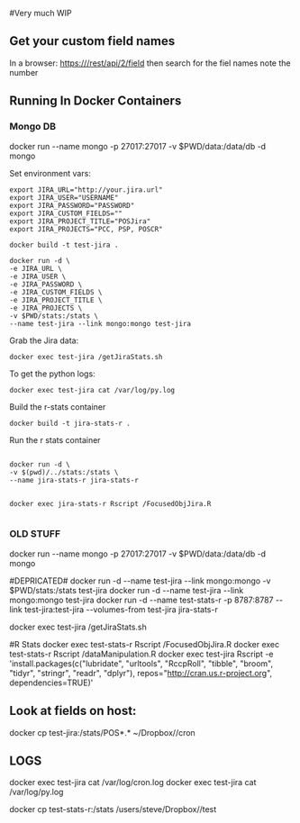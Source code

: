 #Very much WIP

## Get your custom field names

In a browser:
[https://<jiraurl>/rest/api/2/field](https://<jiraurl>/rest/api/2/field)
then search for the fiel names note the number

## Running In Docker Containers

### Mongo DB

docker run --name mongo -p 27017:27017 -v $PWD/data:/data/db -d mongo

Set environment vars:

```shell
export JIRA_URL="http://your.jira.url"
export JIRA_USER="USERNAME"
export JIRA_PASSWORD="PASSWORD"
export JIRA_CUSTOM_FIELDS=""
export JIRA_PROJECT_TITLE="POSJira"
export JIRA_PROJECTS="PCC, PSP, POSCR"
```

```shell
docker build -t test-jira .
```

```shell
docker run -d \
-e JIRA_URL \
-e JIRA_USER \
-e JIRA_PASSWORD \
-e JIRA_CUSTOM_FIELDS \
-e JIRA_PROJECT_TITLE \
-e JIRA_PROJECTS \
-v $PWD/stats:/stats \
--name test-jira --link mongo:mongo test-jira
```

Grab the Jira data:

```shell
docker exec test-jira /getJiraStats.sh
```

To get the python logs:

```shell
docker exec test-jira cat /var/log/py.log
```

Build the r-stats container

```shell
docker build -t jira-stats-r .
```

Run the r stats container

```shell

docker run -d \
-v $(pwd)/../stats:/stats \
--name jira-stats-r jira-stats-r

```

```shell

docker exec jira-stats-r Rscript /FocusedObjJira.R


```

### OLD STUFF


docker run --name mongo -p 27017:27017 -v $PWD/data:/data/db -d mongo

#DEPRICATED#
docker run -d --name test-jira --link mongo:mongo -v $PWD/stats:/stats test-jira
docker run -d --name test-jira --link mongo:mongo test-jira
docker run -d --name test-stats-r -p 8787:8787 --link test-jira:test-jira --volumes-from test-jira jira-stats-r

docker exec test-jira /getJiraStats.sh

#R Stats
docker exec test-stats-r Rscript /FocusedObjJira.R
docker exec test-stats-r Rscript /dataManipulation.R
docker exec test-jira Rscript -e 'install.packages(c("lubridate", "urltools", "RccpRoll", "tibble", "broom", "tidyr", "stringr", "readr", "dplyr"), repos="http://cran.us.r-project.org", dependencies=TRUE)'


## Look at fields on host:
docker cp test-jira:/stats/POS*.* ~/Dropbox/<somecompany>/cron

## LOGS
docker exec test-jira cat /var/log/cron.log
docker exec test-jira cat /var/log/py.log


docker cp test-stats-r:/stats /users/steve/Dropbox/<somecompany>/test
